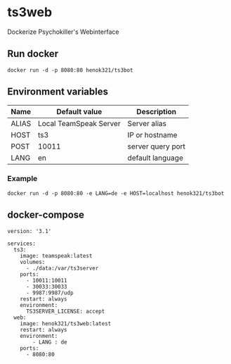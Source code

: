 # ts3web

Dockerize Psychokiller's Webinterface 

## Run docker 
```
docker run -d -p 8080:80 henok321/ts3bot
```

## Environment variables 

| Name | Default value | Description |
| ---- | ------------- | ----------- |
| ALIAS | Local TeamSpeak Server | Server alias |
| HOST | ts3 | IP or hostname |
| POST | 10011 | server query port |
| LANG | en | default language |

### Example
```
docker run -d -p 8080:80 -e LANG=de -e HOST=localhost henok321/ts3bot
```

## docker-compose

```
version: '3.1'

services:
  ts3:
    image: teamspeak:latest
    volumes:
      - ./data:/var/ts3server
    ports:
      - 10011:10011
      - 30033:30033
      - 9987:9987/udp
    restart: always
    environment:
      TS3SERVER_LICENSE: accept
  web:
    image: henok321/ts3web:latest
    restart: always
    environment:
        - LANG : de
    ports:
      - 8080:80 
```

